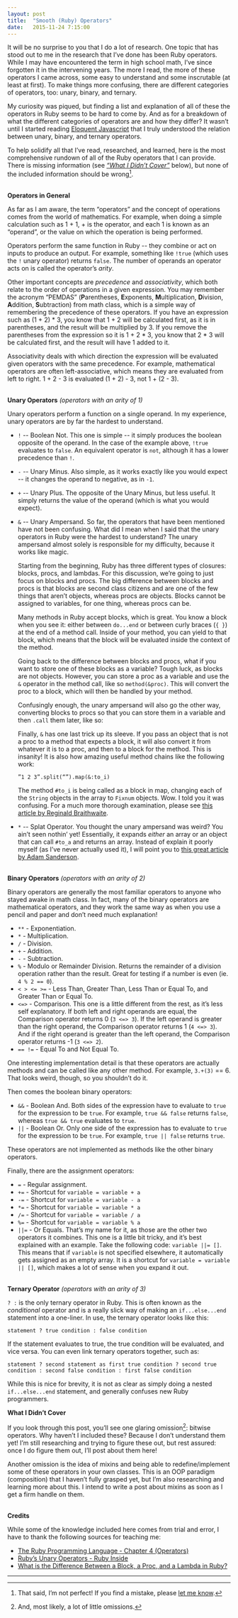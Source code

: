 ```yaml
---
layout: post
title:  "Smooth (Ruby) Operators"
date:   2015-11-24 7:15:00
---
```


It will be no surprise to you that I do a lot of research.  One topic that has stood out to me in the research that I’ve done has been Ruby operators.  While I may have encountered the term in high school math, I’ve since forgotten it in the intervening years.  The more I read, the more of these operators I came across, some easy to understand and some inscrutable (at least at first). To make things more confusing, there are different categories of operators, too: unary, binary, and ternary.

My curiosity was piqued, but finding a list and explanation of all of these the operators in Ruby seems to be hard to come by.  And as for a breakdown of what the different categories of operators are and how they differ?  It wasn’t until I started reading [Eloquent Javascript](http://eloquentjavascript.net/01_values.html#h_ygn12/ieo+) that I truly understood the relation between unary, binary, and ternary operators.

To help solidify all that I’ve read, researched, and learned, here is the most comprehensive rundown of all of the Ruby operators that I can provide.  There is missing information (see [_“What I Didn’t Cover”_](#didntcover) below), but none of the included information should be wrong[^1].<br/><br/>

**Operators in General**

As far as I am aware, the term “operators” and the concept of operations comes from the world of mathematics.  For example, when doing a simple calculation such as 1 + 1, + is the operator, and each 1 is known as an “operand”, or the value on which the operation is being performed.

Operators perform the same function in Ruby -- they combine or act on inputs to produce an output.  For example, something like `!true` (which uses the `!` unary operator)  returns `false`.  The number of operands an operator acts on is called the operator’s *arity*. 

Other important concepts are *precedence* and *associativity*, which both relate to the order of operations in a given expression.  You may remember the acronym “PEMDAS” (**P**arentheses, **E**xponents, **M**ultiplication, **D**ivision, **A**ddition, **S**ubtraction) from math class, which is a simple way of remembering the precedence of these operators.  If you have an expression such as (1 + 2) * 3, you know that 1 + 2 will be calculated first, as it is in parentheses, and the result will be multiplied by 3.  If you remove the parentheses from the expression so it is 1 + 2 * 3, you know that 2 * 3 will be calculated first, and the result will have 1 added to it.

Associativity deals with which direction the expression will be evaluated given operators with the same precedence.  For example, mathematical operators are often left-associative, which means they are evaluated from left to right.  1 + 2 - 3 is evaluated (1 + 2) - 3, not 1 + (2 - 3). <br/><br/>

**Unary Operators** *(operators with an arity of 1)*

Unary operators perform a function on a single operand.  In my experience, unary operators are by far the hardest to understand.  

- `!` -- Boolean Not. This one is simple -- it simply produces the boolean opposite of the operand.  In the case of the example above, `!true` evaluates to `false`. An equivalent operator is `not`, although it has a lower precedence than `!`. 
- `-` -- Unary Minus.  Also simple, as it works exactly like you would expect -- it changes the operand to negative, as in `-1`. 
- `+` -- Unary Plus.  The opposite of the Unary Minus, but less useful.  It simply returns the value of the operand (which is what you would expect). 
- `&` -- Unary Ampersand. So far, the operators that have been mentioned have not been confusing.  What did I mean when I said that the unary operators in Ruby were the hardest to understand?  The unary ampersand almost solely is responsible for my difficulty, because it works like magic. 

	Starting from the beginning, Ruby has three different types of closures: blocks, procs, and lambdas.  For this discussion, we’re going to just focus on blocks and procs.  The big difference between blocks and procs is that blocks are second class citizens and are one of the few things that aren’t objects, whereas procs are objects.  Blocks cannot be assigned to variables, for one thing, whereas procs can be.  

	Many methods in Ruby accept blocks, which is great.  You know a block when you see it: either between `do...end` or between curly braces (`{ }`) at the end of a method call.  Inside of your method, you can yield to that block, which means that the block will be evaluated inside the context of the method.  

	Going back to the difference between blocks and procs, what if you want to store one of these blocks as a variable?  Tough luck, as blocks are not objects.  However, you can store a proc as a variable and use the `&` operator in the method call, like so `method(&proc)`. This will convert the proc to a block, which will then be handled by your method. 

	Confusingly enough, the unary ampersand will also go the other way, converting blocks to procs so that you can store them in a variable and then `.call` them later, like so: 

	<script src="https://gist.github.com/jonathanpike/b73c09ee01760a97073b.js"></script>

	Finally, `&` has one last trick up its sleeve. If you pass an object that is not a proc to a method that expects a block, it will also convert it from whatever it is to a proc, and then to a block for the method.  This is insanity!  It is also how amazing useful method chains like the following work: 

	`”1 2 3”.split(“”).map(&:to_i)`

	The method `#to_i` is being called as a block in map, changing each of the `String` objects in the array to `Fixnum` objects.  Wow. I told you it was confusing. For a much more thorough examination, please see [this article by Reginald Braithwaite](http://weblog.raganwald.com/2008/06/what-does-do-when-used-as-unary.html). 

- `*` -- Splat Operator. You thought the unary ampersand was weird?  You ain’t seen nothin’ yet! Essentially, it expands *either* an array or an object that can call `#to_a` and returns an array.  Instead of explain it poorly myself (as I’ve never actually used it), I will point you to [this great article by Adam Sanderson](https://endofline.wordpress.com/2011/01/21/the-strange-ruby-splat/).<br/><br/>

**Binary Operators** *(operators with an arity of 2)*

Binary operators are generally the most familiar operators to anyone who stayed awake in math class.  In fact, many of the binary operators are mathematical operators, and they work the same way as when you use a pencil and paper and don’t need much explanation! 

- `**` - Exponentiation. 
- `*` - Multiplication.
- `/` - Division.
- `+` - Addition.
- `-` - Subtraction.
- `%` - Modulo or Remainder Division.  Returns the remainder of a division operation rather than the result. Great for testing if a number is even (ie. `4 % 2 == 0`).
- `< > <= >=` - Less Than, Greater Than, Less Than or Equal To, and Greater Than or Equal To.
- `<=>` - Comparison.  This one is a little different from the rest, as it’s less self explanatory. If both left and right operands are equal, the Comparison operator returns 0 (`3 <=> 3`).  If the left operand is greater than the right operand, the Comparison operator returns 1 (`4 <=> 3`).  And if the right operand is greater than the left operand, the Comparison operator returns -1 (`3 <=> 2`). 
- `== !=` - Equal To and Not Equal To.

One interesting implementation detail is that these operators are actually methods and can be called like any other method.  For example, `3.+(3)` == 6. That looks weird, though, so you shouldn’t do it. 

Then comes the boolean binary operators: 

- `&&` - Boolean And. Both sides of the expression have to evaluate to `true` for the expression to be `true`.  For example, `true && false` returns `false`, whereas `true && true` evaluates to `true`. 
- `||` - Boolean Or. Only one side of the expression has to evaluate to `true` for the expression to be `true`.  For example, `true || false` returns `true`. 

These operators are not implemented as methods like the other binary operators. 

Finally, there are the assignment operators: 

- `=` - Regular assignment. 
- `+=` - Shortcut for `variable = variable + a`
- `-=` - Shortcut for `variable = variable - a`
- `*=` - Shortcut for `variable = variable * a`
- `/=` - Shortcut for `variable = variable / a`
- `%=` - Shortcut for `variable = variable % a`
- `||=` - Or Equals.  That’s my name for it, as those are the other two operators it combines.  This one is a little bit tricky, and it’s best explained with an example. Take the following code: `variable ||= []`.  This means that if `variable` is not specified elsewhere, it automatically gets assigned as an empty array.  It is a shortcut for `variable = variable || []`, which makes a lot of sense when you expand it out.<br/><br/>

**Ternary Operator** *(operators with an arity of 3)*

`? :` is the only ternary operator in Ruby.  This is often known as the *conditional* operator and is a really slick way of making an `if...else...end` statement into a one-liner. In use, the ternary operator looks like this: 

`statement ? true condition : false condition`

If the statement evaluates to true, the true condition will be evaluated, and vice versa. You can even link ternary operators together, such as: 

`statement ? second statement as first true condition ? second true condition : second false condition : first false condition`


While this is nice for brevity, it is not as clear as simply doing a nested `if...else...end` statement, and generally confuses new Ruby programmers.<br/>

<a name="didntcover"></a>
**What I Didn’t Cover**

If you look through this post, you’ll see one glaring omission[^2]: bitwise operators.  Why haven’t I included these?  Because I don’t understand them yet!  I’m still researching and trying to figure these out, but rest assured: once I do figure them out, I’ll post about them here! 

Another omission is the idea of mixins and being able to redefine/implement some of these operators in your own classes.  This is an OOP paradigm (composition) that I haven’t fully grasped yet, but I’m also researching and learning more about this.  I intend to write a post about mixins as soon as I get a firm handle on them.<br/><br/>

**Credits**

While some of the knowledge included here comes from trial and error, I have to thank the following sources for teaching me: 

- [The Ruby Programming Language - Chapter 4 (Operators)](https://www.safaribooksonline.com/library/view/The+Ruby+Programming+Language/9780596516178/ch04s06.html#ftn.id3275483)
- [Ruby’s Unary Operators - Ruby Inside](http://www.rubyinside.com/rubys-unary-operators-and-how-to-redefine-their-functionality-5610.html)
- [What is the Difference Between a Block, a Proc, and a Lambda in Ruby?](http://awaxman11.github.io/blog/2013/08/05/what-is-the-difference-between-a-block/)

<hr/>

[^1]: That said, I’m not perfect!  If you find a mistake, please [let me know](https://twitter.com/jonathanpike). 
[^2]: And, most likely, a lot of little omissions.
